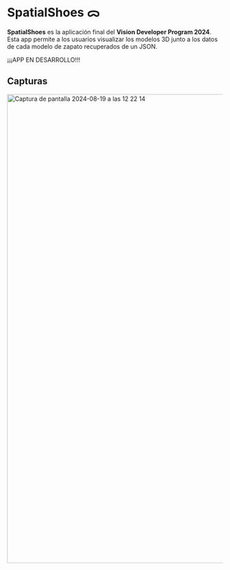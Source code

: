 # **SpatialShoes** ᯅ

**SpatialShoes** es la aplicación final del **Vision Developer Program 2024**. Esta app permite a los usuarios visualizar los modelos 3D junto a los datos de cada modelo de zapato recuperados de un JSON.

¡¡¡APP EN DESARROLLO!!!

## **Capturas**
<img width="1095" alt="Captura de pantalla 2024-08-19 a las 12 22 14" src="https://github.com/user-attachments/assets/4e08ddb6-d6a3-4a63-95a1-df2a17046205">
